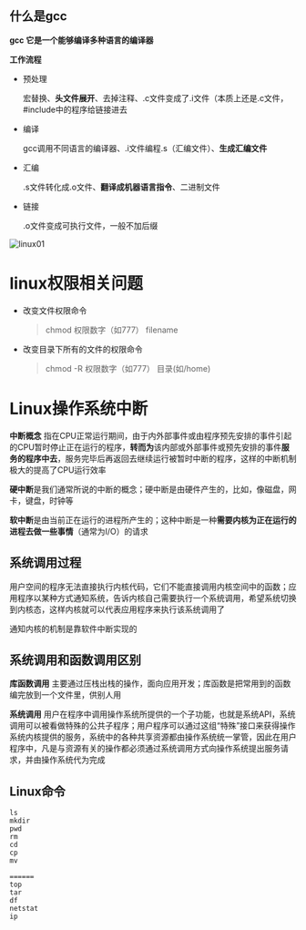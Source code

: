 ## 什么是gcc

**gcc 它是一个能够编译多种语言的编译器**

**工作流程**

- 预处理 

  宏替换、**头文件展开**、去掉注释、.c文件变成了.i文件（本质上还是.c文件，#include中的程序给链接进去

- 编译

  gcc调用不同语言的编译器、.i文件编程.s（汇编文件）、**生成汇编文件**

- 汇编

  .s文件转化成.o文件、**翻译成机器语言指令**、二进制文件

- 链接

  .o文件变成可执行文件，一般不加后缀

![linux01](D:\02实习\02Notes\1准备暑期实习\笔记图片\linux01.png)



# linux权限相关问题

- 改变文件权限命令

  > chmod 权限数字（如777） filename

- 改变目录下所有的文件的权限命令

  > chmod -R 权限数字（如777） 目录(如/home)



# Linux操作系统中断

**中断概念** 指在CPU正常运行期间，由于内外部事件或由程序预先安排的事件引起的CPU暂时停止正在运行的程序，**转而为**该内部或外部事件或预先安排的事件**服务的程序中去**，服务完毕后再返回去继续运行被暂时中断的程序，这样的中断机制极大的提高了CPU运行效率

**硬中断**是我们通常所说的中断的概念；硬中断是由硬件产生的，比如，像磁盘，网卡，键盘，时钟等

**软中断**是由当前正在运行的进程所产生的；这种中断是一种**需要内核为正在运行的进程去做一些事情**（通常为I/O）的请求



## 系统调用过程

用户空间的程序无法直接执行内核代码，它们不能直接调用内核空间中的函数；应用程序以某种方式通知系统，告诉内核自己需要执行一个系统调用，希望系统切换到内核态，这样内核就可以代表应用程序来执行该系统调用了

通知内核的机制是靠软件中断实现的



## 系统调用和函数调用区别

**库函数调用** 主要通过压栈出栈的操作，面向应用开发；库函数是把常用到的函数编完放到一个文件里，供别人用

**系统调用** 用户在程序中调用操作系统所提供的一个子功能，也就是系统API，系统调用可以被看做特殊的公共子程序；用户程序可以通过这组“特殊”接口来获得操作系统内核提供的服务，系统中的各种共享资源都由操作系统统一掌管，因此在用户程序中，凡是与资源有关的操作都必须通过系统调用方式向操作系统提出服务请求，并由操作系统代为完成



## Linux命令

~~~shell
ls
mkdir
pwd
rm
cd
cp
mv

======
top
tar
df
netstat
ip

~~~



